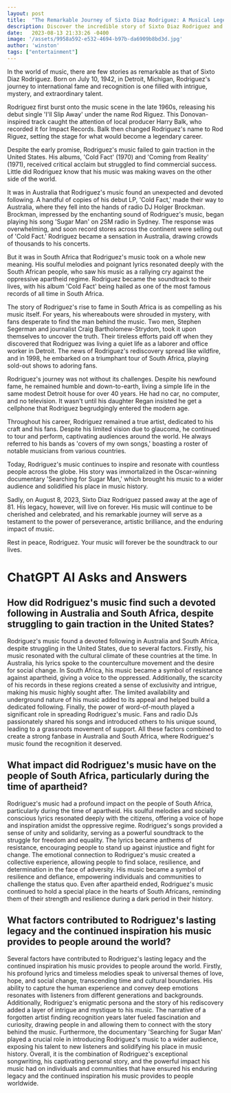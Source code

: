 ```yaml
---
layout: post
title:  "The Remarkable Journey of Sixto Diaz Rodriguez: A Musical Legend"
description: Discover the incredible story of Sixto Diaz Rodriguez and his international rise to fame.
date:   2023-08-13 21:33:26 -0400
image: '/assets/9958a592-e532-4694-b97b-da6909b8bd3d.jpg'
author: 'winston'
tags: ["entertainment"]
---
```


In the world of music, there are few stories as remarkable as that of Sixto Diaz Rodriguez. Born on July 10, 1942, in Detroit, Michigan, Rodriguez's journey to international fame and recognition is one filled with intrigue, mystery, and extraordinary talent.

Rodriguez first burst onto the music scene in the late 1960s, releasing his debut single 'I'll Slip Away' under the name Rod Riguez. This Donovan-inspired track caught the attention of local producer Harry Balk, who recorded it for Impact Records. Balk then changed Rodriguez's name to Rod Riguez, setting the stage for what would become a legendary career.

Despite the early promise, Rodriguez's music failed to gain traction in the United States. His albums, 'Cold Fact' (1970) and 'Coming from Reality' (1971), received critical acclaim but struggled to find commercial success. Little did Rodriguez know that his music was making waves on the other side of the world.

It was in Australia that Rodriguez's music found an unexpected and devoted following. A handful of copies of his debut LP, 'Cold Fact,' made their way to Australia, where they fell into the hands of radio DJ Holger Brockman. Brockman, impressed by the enchanting sound of Rodriguez's music, began playing his song 'Sugar Man' on 2SM radio in Sydney. The response was overwhelming, and soon record stores across the continent were selling out of 'Cold Fact.' Rodriguez became a sensation in Australia, drawing crowds of thousands to his concerts.

But it was in South Africa that Rodriguez's music took on a whole new meaning. His soulful melodies and poignant lyrics resonated deeply with the South African people, who saw his music as a rallying cry against the oppressive apartheid regime. Rodriguez became the soundtrack to their lives, with his album 'Cold Fact' being hailed as one of the most famous records of all time in South Africa.

The story of Rodriguez's rise to fame in South Africa is as compelling as his music itself. For years, his whereabouts were shrouded in mystery, with fans desperate to find the man behind the music. Two men, Stephen Segerman and journalist Craig Bartholomew-Strydom, took it upon themselves to uncover the truth. Their tireless efforts paid off when they discovered that Rodriguez was living a quiet life as a laborer and office worker in Detroit. The news of Rodriguez's rediscovery spread like wildfire, and in 1998, he embarked on a triumphant tour of South Africa, playing sold-out shows to adoring fans.

Rodriguez's journey was not without its challenges. Despite his newfound fame, he remained humble and down-to-earth, living a simple life in the same modest Detroit house for over 40 years. He had no car, no computer, and no television. It wasn't until his daughter Regan insisted he get a cellphone that Rodriguez begrudgingly entered the modern age.

Throughout his career, Rodriguez remained a true artist, dedicated to his craft and his fans. Despite his limited vision due to glaucoma, he continued to tour and perform, captivating audiences around the world. He always referred to his bands as 'covers of my own songs,' boasting a roster of notable musicians from various countries.

Today, Rodriguez's music continues to inspire and resonate with countless people across the globe. His story was immortalized in the Oscar-winning documentary 'Searching for Sugar Man,' which brought his music to a wider audience and solidified his place in music history.

Sadly, on August 8, 2023, Sixto Diaz Rodriguez passed away at the age of 81. His legacy, however, will live on forever. His music will continue to be cherished and celebrated, and his remarkable journey will serve as a testament to the power of perseverance, artistic brilliance, and the enduring impact of music.

Rest in peace, Rodriguez. Your music will forever be the soundtrack to our lives.


# ChatGPT AI Asks and Answers
## How did Rodriguez's music find such a devoted following in Australia and South Africa, despite struggling to gain traction in the United States?
Rodriguez's music found a devoted following in Australia and South Africa, despite struggling in the United States, due to several factors. Firstly, his music resonated with the cultural climate of these countries at the time. In Australia, his lyrics spoke to the counterculture movement and the desire for social change. In South Africa, his music became a symbol of resistance against apartheid, giving a voice to the oppressed. Additionally, the scarcity of his records in these regions created a sense of exclusivity and intrigue, making his music highly sought after. The limited availability and underground nature of his music added to its appeal and helped build a dedicated following. Finally, the power of word-of-mouth played a significant role in spreading Rodriguez's music. Fans and radio DJs passionately shared his songs and introduced others to his unique sound, leading to a grassroots movement of support. All these factors combined to create a strong fanbase in Australia and South Africa, where Rodriguez's music found the recognition it deserved.

## What impact did Rodriguez's music have on the people of South Africa, particularly during the time of apartheid?
Rodriguez's music had a profound impact on the people of South Africa, particularly during the time of apartheid. His soulful melodies and socially conscious lyrics resonated deeply with the citizens, offering a voice of hope and inspiration amidst the oppressive regime. Rodriguez's songs provided a sense of unity and solidarity, serving as a powerful soundtrack to the struggle for freedom and equality. The lyrics became anthems of resistance, encouraging people to stand up against injustice and fight for change. The emotional connection to Rodriguez's music created a collective experience, allowing people to find solace, resilience, and determination in the face of adversity. His music became a symbol of resilience and defiance, empowering individuals and communities to challenge the status quo. Even after apartheid ended, Rodriguez's music continued to hold a special place in the hearts of South Africans, reminding them of their strength and resilience during a dark period in their history.

## What factors contributed to Rodriguez's lasting legacy and the continued inspiration his music provides to people around the world?
Several factors have contributed to Rodriguez's lasting legacy and the continued inspiration his music provides to people around the world. Firstly, his profound lyrics and timeless melodies speak to universal themes of love, hope, and social change, transcending time and cultural boundaries. His ability to capture the human experience and convey deep emotions resonates with listeners from different generations and backgrounds. Additionally, Rodriguez's enigmatic persona and the story of his rediscovery added a layer of intrigue and mystique to his music. The narrative of a forgotten artist finding recognition years later fueled fascination and curiosity, drawing people in and allowing them to connect with the story behind the music. Furthermore, the documentary 'Searching for Sugar Man' played a crucial role in introducing Rodriguez's music to a wider audience, exposing his talent to new listeners and solidifying his place in music history. Overall, it is the combination of Rodriguez's exceptional songwriting, his captivating personal story, and the powerful impact his music had on individuals and communities that have ensured his enduring legacy and the continued inspiration his music provides to people worldwide.

